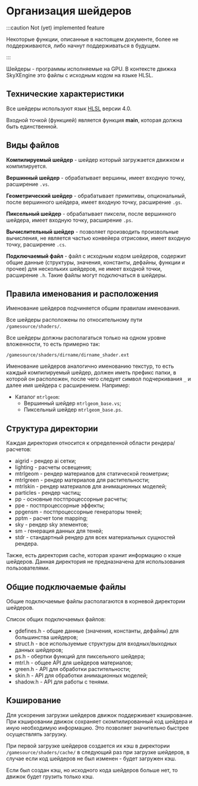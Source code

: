 ---
---

# Организация шейдеров

:::caution Not (yet) implemented feature

Некоторые функции, описанные в настоящем документе, более не поддерживаются, либо начнут поддерживаться в будущем.

:::

Шейдеры - программы исполняемые на GPU. В контексте движка SkyXEngine это файлы с исходным кодом на языке HLSL.

## Технические характеристики

Все шейдеры используют язык [HLSL](https://ru.wikipedia.org/wiki/HLSL) версии 4.0.

Входной точкой (функцией) является функция **main**, которая должна быть единственной. 

## Виды файлов

**Компилируемый шейдер** - шейдер который загружается движком и компилируется.

**Вершинный шейдер** - обрабатывает вершины, имеет входную точку, расширение `.vs`.

**Геометрический шейдер** - обрабатывает примитивы, опциональный, после вершинного шейдера, имеет входную точку, расширение `.gs`.

**Пиксельный шейдер** - обрабатывает пиксели, после вершинного шейдера, имеет входную точку, расширение `.ps`.

**Вычислительный шейдер** - позволяет производить произвольные вычисления, не является частью конвейера отрисовки, имеет входную точку, расширение `.cs`.

**Подключаемый файл** - файл с исходным кодом шейдеров, содержит общие данные (структуры, значения, константы, дефайны, функции и прочее) для нескольких шейдеров, не имеет входной точки, расширение `.h`. Такие файлы могут подключаться в шейдеры.

## Правила именования и расположения

Именование шейдеров подчиняется общим правилам именования.

Все шейдеры расположены по относительному пути `/gamesource/shaders/`.

Все шейдеры должны располагаться только на одном уровне вложенности, то есть примерно так:

```
/gamesource/shaders/dirname/dirname_shader.ext
```

Именование шейдеров аналогично именованию текстур, то есть каждый компилируемый шейдер, должен иметь префикс папки, в которой он расположен, после чего следует символ подчеркивания `_` и далее имя шейдера с расширением. Например:

- Каталог `mtrlgeom`:
	- Вершинный шейдер `mtrlgeom_base.vs`;
	- Пиксельный шейдер `mtrlgeom_base.ps`.
	
## Структура директории

Каждая директория относится к определенной области рендера/расчетов:
* aigrid - рендер ai сетки;
* lighting - расчеты освещения;
* mtrlgeom - рендер материалов для статической геометрии;
* mtrlgreen - рендер материалов для растительности;
* mtrlskin - рендер материалов для анимационных моделей;
* particles - рендер частиц;
* pp - основные постпроцессорные расчеты;
* ppe - постпроцессорные эффекты;
* ppgensm - постпроцессорные генераторы теней;
* pptm - расчет tone mapping;
* sky - рендер sky элементов;
* sm - генерация данных для теней;
* stdr - стандартный рендер для всех материальных сущностей рендера.

Также, есть директория cache, которая хранит информацию о кэше шейдеров. Данная директория не предназначена для использования пользователями.

## Общие подключаемые файлы

Общие подключаемые файлы располагаются в корневой директории шейдеров.

Список общих подключаемых файлов:
* gdefines.h - общие данные (значения, константы, дефайны) для большинства шейдеров;
* struct.h - все используемые структуры для входных/выходных данных шейдеров;
* ps.h - обертки функций для пиксельного шейдера;
* mtrl.h - общее API для шейдеров материалов;
* green.h - API для обработки растительности;
* skin.h - API для обработки анимационных моделей;
* shadow.h - API для работы с тенями.

## Кэширование

Для ускорения загрузки шейдеров движок поддерживает кэширование. При кэшировании движок сохраняет скомпилированный код шейдера и иную необходимую информацию. Это позволяет значительно быстрее осуществлять загрузку.

При первой загрузке шейдеров создается их кэш в директории `/gamesource/shaders/cache/` в следующий раз при загрузке шейдеров, в случае если код шейдеров не был изменен - будет загружен кэш.

Если был создан кэш, но исходного кода шейдеров больше нет, то движок будет грузить только кэш. 
